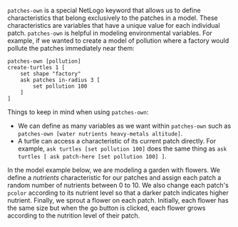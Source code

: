 `patches-own` is a special NetLogo keyword that allows us to define characteristics that belong exclusively to the patches in a model. These characteristics are variables that have a unique value for each individual patch. `patches-own` is helpful in modeling environmental variables. For example, if we wanted to create a model of pollution where a factory would pollute the patches immediately near them:



```
patches-own [pollution]
create-turtles 1 [
	set shape "factory"
	ask patches in-radius 3 [
		set pollution 100
	]
]
```

 



Things to keep in mind when using `patches-own`:

* We can define as many variables as we want within `patches-own` such as `patches-own [water nutrients heavy-metals altitude]`.
* A turtle can access a characteristic of its current patch directly. For example, `ask turtles [set pollution 100]` does the same thing as `ask turtles [ ask patch-here [set pollution 100] ]`.





In the model example below, we are modeling a garden with flowers. We define a *nutrients* characteristic for our patches and assign each patch a random number of nutrients between 0 to 10. We also change each patch's `pcolor` according to its nutrient level so that a darker patch indicates higher nutrient. Finally, we sprout a flower on each patch. Initially, each flower has the same size but when the go button is clicked, each flower grows according to the nutrition level of their patch.

